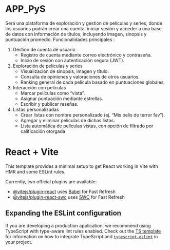 # APP_PyS
Será una plataforma de exploración y gestión de películas y series, donde los usuarios podrán crear una cuenta, iniciar sesión y acceder a una base de datos con información de títulos, incluyendo imagen, sinopsis y puntuación promedio. Funcionalidades principales :
1. Gestión de cuenta de usuario 
    * Registro de cuenta mediante correo electrónico y contraseña. 
    * Inicio de sesión con autenticación segura (JWT).
2. Exploración de películas y series
    * Visualización de sinopsis, imagen y título. 
    * Consulta de opiniones y valoraciones de otros usuarios. 
    * Ranking general de cada película basado en puntuaciones globales.
3. Interacción con películas
    * Marcar películas como “vista”. 
    * Asignar puntuación mediante estrellas. 
    * Escribir y publicar reseñas.
4. Listas personalizadas
    * Crear listas con nombre personalizado (ej. “Mis pelis de terror fav”). 
    * Agregar y eliminar películas de dichas listas. 
    * Lista automática de películas vistas, con opción de filtrado por calificación otorgada

# React + Vite

This template provides a minimal setup to get React working in Vite with HMR and some ESLint rules.

Currently, two official plugins are available:

- [@vitejs/plugin-react](https://github.com/vitejs/vite-plugin-react/blob/main/packages/plugin-react) uses [Babel](https://babeljs.io/) for Fast Refresh
- [@vitejs/plugin-react-swc](https://github.com/vitejs/vite-plugin-react/blob/main/packages/plugin-react-swc) uses [SWC](https://swc.rs/) for Fast Refresh

## Expanding the ESLint configuration

If you are developing a production application, we recommend using TypeScript with type-aware lint rules enabled. Check out the [TS template](https://github.com/vitejs/vite/tree/main/packages/create-vite/template-react-ts) for information on how to integrate TypeScript and [`typescript-eslint`](https://typescript-eslint.io) in your project.
